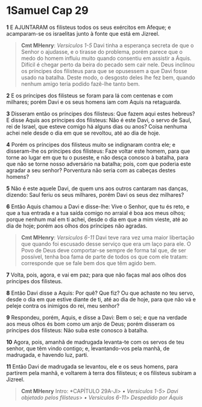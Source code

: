 # 1Samuel Cap 29

**1** 	E AJUNTARAM os filisteus todos os seus exércitos em Afeque; e acamparam-se os israelitas junto à fonte que está em Jizreel.

> **Cmt MHenry**: *Versículos 1-5* Davi tinha a esperança secreta de que o Senhor o ajudasse, e o tirasse do problema, porém parece que o medo do homem influiu muito quando consentiu em assistir a Áquis. Difícil é chegar perto da beira do pecado sem cair nele. Deus inclinou os príncipes dos filisteus para que se opusessem a que Davi fosse usado na batalha. Deste modo, o desgosto deles lhe fez bem, quando nenhum amigo teria podido fazê-lhe tanto bem.

**2** 	E os príncipes dos filisteus se foram para lá com centenas e com milhares; porém Davi e os seus homens iam com Aquis na retaguarda.

**3** 	Disseram então os príncipes dos filisteus: Que fazem aqui estes hebreus? E disse Aquis aos príncipes dos filisteus: Não é este Davi, o servo de Saul, rei de Israel, que esteve comigo há alguns dias ou anos? Coisa nenhuma achei nele desde o dia em que se revoltou, até ao dia de hoje.

**4** 	Porém os príncipes dos filisteus muito se indignaram contra ele; e disseram-lhe os príncipes dos filisteus: Faze voltar este homem, para que torne ao lugar em que tu o puseste, e não desça conosco à batalha, para que não se torne nosso adversário na batalha; pois, com que poderia este agradar a seu senhor? Porventura não seria com as cabeças destes homens?

**5** 	Não é este aquele Davi, de quem uns aos outros cantaram nas danças, dizendo: Saul feriu os seus milhares, porém Davi os seus dez milhares?

**6** 	Então Aquis chamou a Davi e disse-lhe: Vive o Senhor, que tu és reto, e que a tua entrada e a tua saída comigo no arraial é boa aos meus olhos; porque nenhum mal em ti achei, desde o dia em que a mim vieste, até ao dia de hoje; porém aos olhos dos príncipes não agradas.

> **Cmt MHenry**: *Versículos 6-11* Davi teve rara vez uma maior libertação que quando foi escusado desse serviço que era um laço para ele. O Povo de Deus deve comportar-se sempre de forma tal que, de ser possível, tenha boa fama de parte de todos os que com ele tratam: corresponde que se fale bem dos que têm agido bem.

**7** 	Volta, pois, agora, e vai em paz; para que não faças mal aos olhos dos príncipes dos filisteus.

**8** 	Então Davi disse a Aquis: Por quê? Que fiz? Ou que achaste no teu servo, desde o dia em que estive diante de ti, até ao dia de hoje, para que não vá e peleje contra os inimigos do rei, meu senhor?

**9** 	Respondeu, porém, Aquis, e disse a Davi: Bem o sei; e que na verdade aos meus olhos és bom como um anjo de Deus; porém disseram os príncipes dos filisteus: Não suba este conosco à batalha.

**10** 	Agora, pois, amanhã de madrugada levanta-te com os servos de teu senhor, que têm vindo contigo; e, levantando-vos pela manhã, de madrugada, e havendo luz, parti.

**11** 	Então Davi de madrugada se levantou, ele e os seus homens, para partirem pela manhã, e voltarem à terra dos filisteus; e os filisteus subiram a Jizreel.


> **Cmt MHenry** Intro: *CAPÍTULO 29A-Jl> *• Versículos 1-5*> *Davi objetado pelos filisteus*> *• Versículos 6-11*> *Despedido por Áquis*